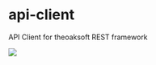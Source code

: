 # api-client
API Client for theoaksoft REST framework


[![](https://data.jsdelivr.com/v1/package/npm/theoaksoft-api-client/badge)](https://www.jsdelivr.com/package/npm/theoaksoft-api-client)
